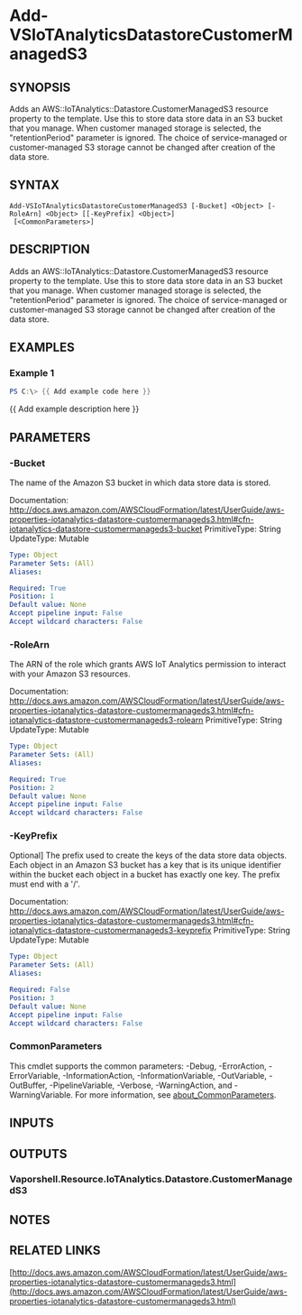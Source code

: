 # Add-VSIoTAnalyticsDatastoreCustomerManagedS3

## SYNOPSIS
Adds an AWS::IoTAnalytics::Datastore.CustomerManagedS3 resource property to the template.
Use this to store data store data in an S3 bucket that you manage.
When customer managed storage is selected, the "retentionPeriod" parameter is ignored.
The choice of service-managed or customer-managed S3 storage cannot be changed after creation of the data store.

## SYNTAX

```
Add-VSIoTAnalyticsDatastoreCustomerManagedS3 [-Bucket] <Object> [-RoleArn] <Object> [[-KeyPrefix] <Object>]
 [<CommonParameters>]
```

## DESCRIPTION
Adds an AWS::IoTAnalytics::Datastore.CustomerManagedS3 resource property to the template.
Use this to store data store data in an S3 bucket that you manage.
When customer managed storage is selected, the "retentionPeriod" parameter is ignored.
The choice of service-managed or customer-managed S3 storage cannot be changed after creation of the data store.

## EXAMPLES

### Example 1
```powershell
PS C:\> {{ Add example code here }}
```

{{ Add example description here }}

## PARAMETERS

### -Bucket
The name of the Amazon S3 bucket in which data store data is stored.

Documentation: http://docs.aws.amazon.com/AWSCloudFormation/latest/UserGuide/aws-properties-iotanalytics-datastore-customermanageds3.html#cfn-iotanalytics-datastore-customermanageds3-bucket
PrimitiveType: String
UpdateType: Mutable

```yaml
Type: Object
Parameter Sets: (All)
Aliases:

Required: True
Position: 1
Default value: None
Accept pipeline input: False
Accept wildcard characters: False
```

### -RoleArn
The ARN of the role which grants AWS IoT Analytics permission to interact with your Amazon S3 resources.

Documentation: http://docs.aws.amazon.com/AWSCloudFormation/latest/UserGuide/aws-properties-iotanalytics-datastore-customermanageds3.html#cfn-iotanalytics-datastore-customermanageds3-rolearn
PrimitiveType: String
UpdateType: Mutable

```yaml
Type: Object
Parameter Sets: (All)
Aliases:

Required: True
Position: 2
Default value: None
Accept pipeline input: False
Accept wildcard characters: False
```

### -KeyPrefix
Optional\] The prefix used to create the keys of the data store data objects.
Each object in an Amazon S3 bucket has a key that is its unique identifier within the bucket each object in a bucket has exactly one key.
The prefix must end with a '/'.

Documentation: http://docs.aws.amazon.com/AWSCloudFormation/latest/UserGuide/aws-properties-iotanalytics-datastore-customermanageds3.html#cfn-iotanalytics-datastore-customermanageds3-keyprefix
PrimitiveType: String
UpdateType: Mutable

```yaml
Type: Object
Parameter Sets: (All)
Aliases:

Required: False
Position: 3
Default value: None
Accept pipeline input: False
Accept wildcard characters: False
```

### CommonParameters
This cmdlet supports the common parameters: -Debug, -ErrorAction, -ErrorVariable, -InformationAction, -InformationVariable, -OutVariable, -OutBuffer, -PipelineVariable, -Verbose, -WarningAction, and -WarningVariable. For more information, see [about_CommonParameters](http://go.microsoft.com/fwlink/?LinkID=113216).

## INPUTS

## OUTPUTS

### Vaporshell.Resource.IoTAnalytics.Datastore.CustomerManagedS3
## NOTES

## RELATED LINKS

[http://docs.aws.amazon.com/AWSCloudFormation/latest/UserGuide/aws-properties-iotanalytics-datastore-customermanageds3.html](http://docs.aws.amazon.com/AWSCloudFormation/latest/UserGuide/aws-properties-iotanalytics-datastore-customermanageds3.html)

